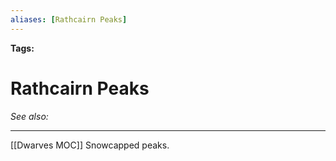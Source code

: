 ```yaml
---
aliases: [Rathcairn Peaks]
---
```


**Tags:** 
# Rathcairn Peaks
*See also:* 
___
[[Dwarves MOC]] Snowcapped peaks.